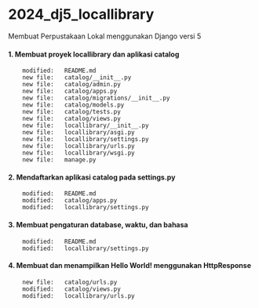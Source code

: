 # 2024_dj5_locallibrary
Membuat Perpustakaan Lokal menggunakan Django versi 5


#### 1. Membuat proyek locallibrary dan aplikasi catalog

        modified:   README.md
        new file:   catalog/__init__.py
        new file:   catalog/admin.py
        new file:   catalog/apps.py
        new file:   catalog/migrations/__init__.py
        new file:   catalog/models.py
        new file:   catalog/tests.py
        new file:   catalog/views.py
        new file:   locallibrary/__init__.py
        new file:   locallibrary/asgi.py
        new file:   locallibrary/settings.py
        new file:   locallibrary/urls.py
        new file:   locallibrary/wsgi.py
        new file:   manage.py


#### 2. Mendaftarkan aplikasi catalog pada settings.py

        modified:   README.md
        modified:   catalog/apps.py
        modified:   locallibrary/settings.py


#### 3. Membuat pengaturan database, waktu, dan bahasa

        modified:   README.md
        modified:   locallibrary/settings.py


#### 4. Membuat dan menampilkan Hello World! menggunakan HttpResponse

        new file:   catalog/urls.py
        modified:   catalog/views.py
        modified:   locallibrary/urls.py